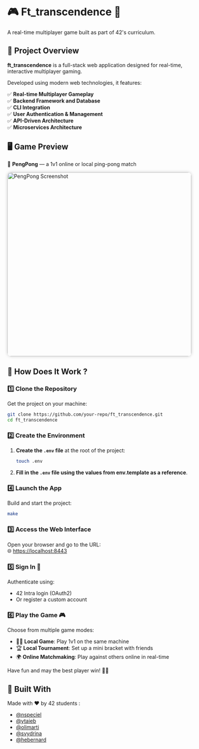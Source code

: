 # 🎮 Ft_transcendence 👾 
A real-time multiplayer game built as part of 42's curriculum.

## 📝 Project Overview  
**ft_transcendence** is a full-stack web application designed for real-time, interactive multiplayer gaming.  

Developed using modern web technologies, it features:

✅ **Real-time Multiplayer Gameplay**  
✅ **Backend Framework and Database**  
✅ **CLI Integration**  
✅ **User Authentication & Management**  
✅ **API-Driven Architecture**  
✅ **Microservices Architecture**  

## 🖥️ Game Preview  
🏓 **PengPong** — a 1v1 online or local ping-pong match  

<img src="https://github.com/user-attachments/assets/4c34198f-ceed-456b-8281-d96e00cb31af" alt="PengPong Screenshot" width="500" style="border-radius: 10px; box-shadow: 0 0 8px rgba(0,0,0,0.2);" />

## 🔧 How Does It Work ?

### 1️⃣ Clone the Repository  
Get the project on your machine:  
```bash  
git clone https://github.com/your-repo/ft_transcendence.git  
cd ft_transcendence  
```

### 2️⃣ Create the Environment


1. **Create the `.env` file** at the root of the project:

   ```bash
   touch .env
   ```

2. **Fill in the `.env` file using the values from env.template as a reference**.


### 4️⃣ Launch the App  
Build and start the project:  
```bash  
make
```

### 3️⃣ Access the Web Interface  
Open your browser and go to the URL:  
🌐 [https://localhost:8443](https://localhost:8443)  

### 5️⃣ Sign In 🔐  
Authenticate using:  
- 42 Intra login (OAuth2)  
- Or register a custom account  

### 6️⃣ Play the Game 🎮  
Choose from multiple game modes:  
- 🧍‍♂️ **Local Game**: Play 1v1 on the same machine  
- 🏆 **Local Tournament**: Set up a mini bracket with friends  
- 🌍 **Online Matchmaking**: Play against others online in real-time  

Have fun and may the best player win! 🏓💥  

## 🤝 Built With  
Made with ❤️ by 42 students :

- [@nspeciel](https://github.com/Darckozz)  
- [@ytaieb](https://github.com/jacobosss)  
- [@olimarti](https://github.com/olimarmite)  
- [@svydrina](https://github.com/nyagalen)  
- [@hebernard](https://github.com/LilHenri75)  
